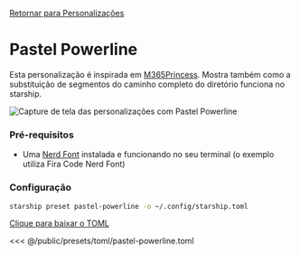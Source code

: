 [Retornar para Personalizações](./#pastel-powerline)

# Pastel Powerline

Esta personalização é inspirada em [M365Princess](https://github.com/JanDeDobbeleer/oh-my-posh/blob/main/themes/M365Princess.omp.json). Mostra também como a substituição de segmentos do caminho completo do diretório funciona no starship.

![Capture de tela das personalizações com Pastel Powerline](/presets/img/pastel-powerline.png)

### Pré-requisitos

- Uma [Nerd Font](https://www.nerdfonts.com/) instalada e funcionando no seu terminal (o exemplo utiliza Fira Code Nerd Font)

### Configuração

```sh
starship preset pastel-powerline -o ~/.config/starship.toml
```

[Clique para baixar o TOML](/presets/toml/pastel-powerline.toml)

<<< @/public/presets/toml/pastel-powerline.toml
